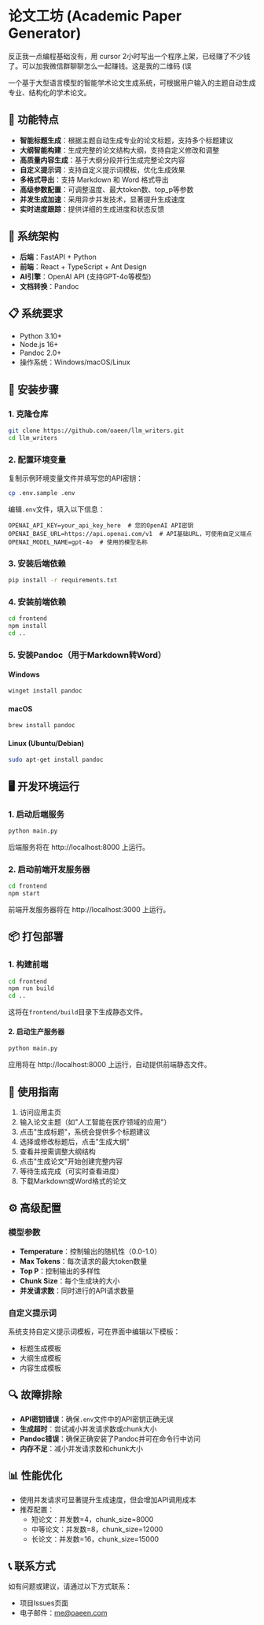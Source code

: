 # 论文工坊 (Academic Paper Generator)

反正我一点编程基础没有，用 cursor 2小时写出一个程序上架，已经赚了不少钱了。可以加我微信群聊聊怎么一起赚钱。这是我的二维码 (误

一个基于大型语言模型的智能学术论文生成系统，可根据用户输入的主题自动生成专业、结构化的学术论文。

## 🌟 功能特点

- **智能标题生成**：根据主题自动生成专业的论文标题，支持多个标题建议
- **大纲智能构建**：生成完整的论文结构大纲，支持自定义修改和调整
- **高质量内容生成**：基于大纲分段并行生成完整论文内容
- **自定义提示词**：支持自定义提示词模板，优化生成效果
- **多格式导出**：支持 Markdown 和 Word 格式导出
- **高级参数配置**：可调整温度、最大token数、top_p等参数
- **并发生成加速**：采用异步并发技术，显著提升生成速度
- **实时进度跟踪**：提供详细的生成进度和状态反馈

## 🔧 系统架构

- **后端**：FastAPI + Python
- **前端**：React + TypeScript + Ant Design
- **AI引擎**：OpenAI API (支持GPT-4o等模型)
- **文档转换**：Pandoc

## 📋 系统要求

- Python 3.10+
- Node.js 16+
- Pandoc 2.0+
- 操作系统：Windows/macOS/Linux

## 🚀 安装步骤

### 1. 克隆仓库

```bash
git clone https://github.com/oaeen/llm_writers.git
cd llm_writers
```

### 2. 配置环境变量

复制示例环境变量文件并填写您的API密钥：

```bash
cp .env.sample .env
```

编辑`.env`文件，填入以下信息：
```
OPENAI_API_KEY=your_api_key_here  # 您的OpenAI API密钥
OPENAI_BASE_URL=https://api.openai.com/v1  # API基础URL，可使用自定义端点
OPENAI_MODEL_NAME=gpt-4o  # 使用的模型名称
```

### 3. 安装后端依赖

```bash
pip install -r requirements.txt
```

### 4. 安装前端依赖

```bash
cd frontend
npm install
cd ..
```

### 5. 安装Pandoc（用于Markdown转Word）

#### Windows
```bash
winget install pandoc
```

#### macOS
```bash
brew install pandoc
```

#### Linux (Ubuntu/Debian)
```bash
sudo apt-get install pandoc
```

## 🖥️ 开发环境运行

### 1. 启动后端服务

```bash
python main.py
```

后端服务将在 http://localhost:8000 上运行。

### 2. 启动前端开发服务器

```bash
cd frontend
npm start
```

前端开发服务器将在 http://localhost:3000 上运行。

## 📦 打包部署

### 1. 构建前端

```bash
cd frontend
npm run build
cd ..
```

这将在`frontend/build`目录下生成静态文件。

#### 2. 启动生产服务器

```bash
python main.py
```

应用将在 http://localhost:8000 上运行，自动提供前端静态文件。


## 📝 使用指南

1. 访问应用主页
2. 输入论文主题（如"人工智能在医疗领域的应用"）
3. 点击"生成标题"，系统会提供多个标题建议
4. 选择或修改标题后，点击"生成大纲"
5. 查看并按需调整大纲结构
6. 点击"生成论文"开始创建完整内容
7. 等待生成完成（可实时查看进度）
8. 下载Markdown或Word格式的论文

## ⚙️ 高级配置

### 模型参数

- **Temperature**：控制输出的随机性（0.0-1.0）
- **Max Tokens**：每次请求的最大token数量
- **Top P**：控制输出的多样性
- **Chunk Size**：每个生成块的大小
- **并发请求数**：同时进行的API请求数量

### 自定义提示词

系统支持自定义提示词模板，可在界面中编辑以下模板：
- 标题生成模板
- 大纲生成模板
- 内容生成模板

## 🔍 故障排除

- **API密钥错误**：确保`.env`文件中的API密钥正确无误
- **生成超时**：尝试减小并发请求数或chunk大小
- **Pandoc错误**：确保正确安装了Pandoc并可在命令行中访问
- **内存不足**：减小并发请求数和chunk大小

## 📊 性能优化

- 使用并发请求可显著提升生成速度，但会增加API调用成本
- 推荐配置：
  - 短论文：并发数=4，chunk_size=8000
  - 中等论文：并发数=8，chunk_size=12000
  - 长论文：并发数=16，chunk_size=15000


## 📞 联系方式

如有问题或建议，请通过以下方式联系：

- 项目Issues页面
- 电子邮件：me@oaeen.com
